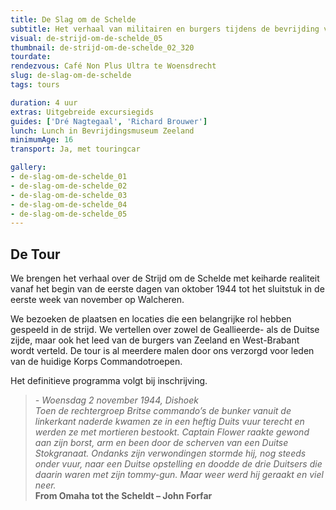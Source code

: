```yaml
---
title: De Slag om de Schelde
subtitle: Het verhaal van militairen en burgers tijdens de bevrijding van Zuidwest Nederland.
visual: de-strijd-om-de-schelde_05
thumbnail: de-strijd-om-de-schelde_02_320
tourdate:
rendezvous: Café Non Plus Ultra te Woensdrecht
slug: de-slag-om-de-schelde
tags: tours

duration: 4 uur
extras: Uitgebreide excursiegids
guides: ['Dré Nagtegaal', 'Richard Brouwer']
lunch: Lunch in Bevrijdingsmuseum Zeeland
minimumAge: 16
transport: Ja, met touringcar

gallery:
- de-slag-om-de-schelde_01
- de-slag-om-de-schelde_02
- de-slag-om-de-schelde_03
- de-slag-om-de-schelde_04
- de-slag-om-de-schelde_05
---
```


## De Tour
We brengen het verhaal over de Strijd om de Schelde met keiharde realiteit vanaf het begin van de eerste dagen van oktober 1944 tot het sluitstuk in de eerste week van november op Walcheren. 

We bezoeken de plaatsen en locaties die een belangrijke rol hebben gespeeld in de strijd. We vertellen over zowel de Geallieerde- als de Duitse zijde, maar ook het leed van de burgers van Zeeland en West-Brabant wordt verteld. De tour is al meerdere malen door ons verzorgd voor leden van de huidige Korps Commandotroepen.

Het definitieve programma volgt bij inschrijving.

>*- Woensdag 2 november 1944, Dishoek  
Toen de rechtergroep Britse commando’s de bunker vanuit de linkerkant naderde kwamen ze in een heftig Duits vuur terecht en werden ze met mortieren bestookt. Captain Flower raakte gewond aan zijn borst, arm en been door de scherven van een Duitse Stokgranaat. Ondanks zijn verwondingen stormde hij, nog steeds onder vuur, naar een Duitse opstelling en doodde de drie Duitsers die daarin waren met zijn tommy-gun. Maar weer werd hij geraakt en viel neer.*  
**From Omaha tot the Scheldt – John Forfar**
